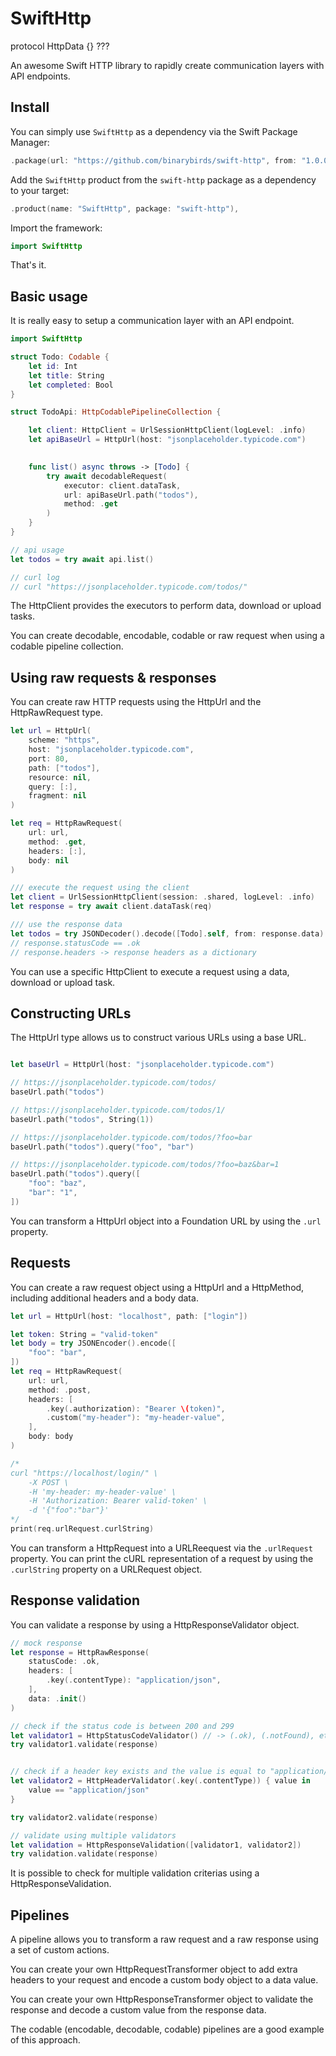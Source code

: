 # SwiftHttp

protocol HttpData {} ??? 

An awesome Swift HTTP library to rapidly create communication layers with API endpoints. 

## Install

You can simply use `SwiftHttp` as a dependency via the Swift Package Manager:

```swift
.package(url: "https://github.com/binarybirds/swift-http", from: "1.0.0"),
```

Add the `SwiftHttp` product from the `swift-http` package as a dependency to your target:

```swift
.product(name: "SwiftHttp", package: "swift-http"),
```

Import the framework:

```swift
import SwiftHttp
```

That's it.


## Basic usage

It is really easy to setup a communication layer with an API endpoint.

```swift
import SwiftHttp

struct Todo: Codable {
    let id: Int
    let title: String
    let completed: Bool
}

struct TodoApi: HttpCodablePipelineCollection {

    let client: HttpClient = UrlSessionHttpClient(logLevel: .info)
    let apiBaseUrl = HttpUrl(host: "jsonplaceholder.typicode.com")

    
    func list() async throws -> [Todo] {
        try await decodableRequest(
            executor: client.dataTask,
            url: apiBaseUrl.path("todos"),
            method: .get
        )
    }    
}

// api usage
let todos = try await api.list()

// curl log
// curl "https://jsonplaceholder.typicode.com/todos/"

```

The HttpClient provides the executors to perform data, download or upload tasks.

You can create decodable, encodable, codable or raw request when using a codable pipeline collection.


## Using raw requests & responses

You can create raw HTTP requests using the HttpUrl and the HttpRawRequest type.   

```swift
let url = HttpUrl(
    scheme: "https",
    host: "jsonplaceholder.typicode.com",
    port: 80,
    path: ["todos"],
    resource: nil,
    query: [:],
    fragment: nil
)

let req = HttpRawRequest(
    url: url, 
    method: .get, 
    headers: [:], 
    body: nil
)

/// execute the request using the client
let client = UrlSessionHttpClient(session: .shared, logLevel: .info)
let response = try await client.dataTask(req)

/// use the response data
let todos = try JSONDecoder().decode([Todo].self, from: response.data)
// response.statusCode == .ok
// response.headers -> response headers as a dictionary
``` 

You can use a specific HttpClient to execute a request using a data, download or upload task.


## Constructing URLs

The HttpUrl type allows us to construct various URLs using a base URL. 

```swift

let baseUrl = HttpUrl(host: "jsonplaceholder.typicode.com")

// https://jsonplaceholder.typicode.com/todos/
baseUrl.path("todos")               

// https://jsonplaceholder.typicode.com/todos/1/
baseUrl.path("todos", String(1))    

// https://jsonplaceholder.typicode.com/todos/?foo=bar
baseUrl.path("todos").query("foo", "bar")

// https://jsonplaceholder.typicode.com/todos/?foo=baz&bar=1
baseUrl.path("todos").query([
    "foo": "baz",
    "bar": "1",
])
```

You can transform a HttpUrl object into a Foundation URL by using the `.url` property.

## Requests

You can create a raw request object using a HttpUrl and a HttpMethod, including additional headers and a body data.

```swift
let url = HttpUrl(host: "localhost", path: ["login"])

let token: String = "valid-token"
let body = try JSONEncoder().encode([
    "foo": "bar",
])
let req = HttpRawRequest(
    url: url,
    method: .post,
    headers: [
        .key(.authorization): "Bearer \(token)",
        .custom("my-header"): "my-header-value",
    ],
    body: body
)

/*
curl "https://localhost/login/" \
    -X POST \
    -H 'my-header: my-header-value' \
    -H 'Authorization: Bearer valid-token' \
    -d '{"foo":"bar"}'
*/
print(req.urlRequest.curlString) 
```

You can transform a HttpRequest into a URLReequest via the `.urlRequest` property.
You can print the cURL representation of a request by using the `.curlString` property on a URLRequest object.


## Response validation

You can validate a response by using a HttpResponseValidator object.

```swift
// mock response
let response = HttpRawResponse(
    statusCode: .ok,
    headers: [
        .key(.contentType): "application/json",
    ],
    data: .init()
)

// check if the status code is between 200 and 299               
let validator1 = HttpStatusCodeValidator() // -> (.ok), (.notFound), etc.
try validator1.validate(response)


// check if a header key exists and the value is equal to "application/json"
let validator2 = HttpHeaderValidator(.key(.contentType)) { value in
    value == "application/json"
}

try validator2.validate(response)

// validate using multiple validators
let validation = HttpResponseValidation([validator1, validator2])
try validation.validate(response)
```

It is possible to check for multiple validation criterias using a HttpResponseValidation. 


## Pipelines

A pipeline allows you to transform a raw request and a raw response using a set of custom actions. 

You can create your own HttpRequestTransformer object to add extra headers to your request and encode a custom body object to a data value.

You can create your own HttpResponseTransformer object to validate the response and decode a custom value from the response data.

The codable (encodable, decodable, codable) pipelines are a good example of this approach.
